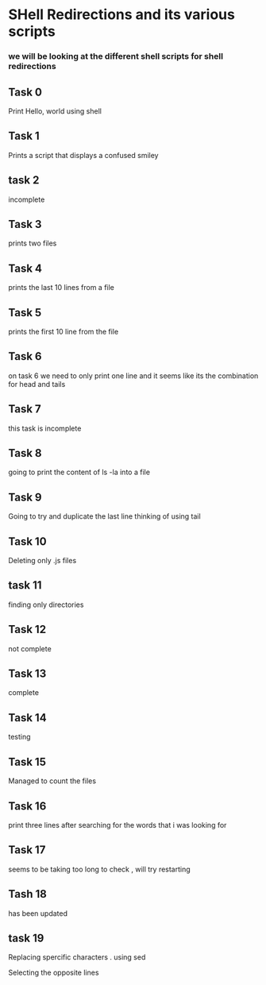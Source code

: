 # SHell Redirections and its various scripts

### we will be looking at the different shell scripts for shell redirections

## Task 0

Print Hello, world using shell

## Task 1 

Prints a script that displays a confused smiley

## task 2

incomplete

## Task 3 

prints two files

## Task 4

prints the last 10 lines from a file 

## Task 5

prints the first 10 line from the file

## Task 6 

on task 6 we need to only print one line and it seems like its the combination for head and tails

## Task 7

this task is incomplete

## Task 8

going to print the content of ls -la into a file

## Task 9 

Going to try and duplicate the last line thinking of using tail

## Task 10 

Deleting only .js files

## task 11

finding only directories

## Task 12

not complete

## Task 13

complete

## Task 14 
 
testing 

## Task 15 

Managed to count the files

## Task 16 

print three lines after searching for the words that i was looking for 

## Task 17

seems to be taking too long to check , will try restarting 
## Tash 18 

has been updated

## task 19 

Replacing spercific characters . using sed 

Selecting the opposite lines
